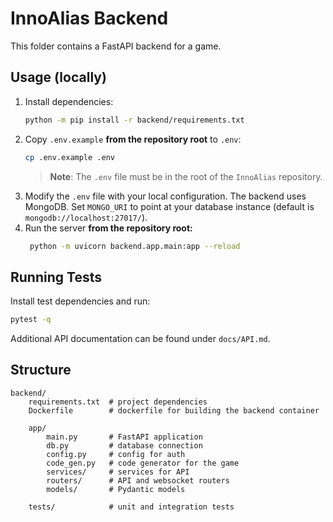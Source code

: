 # InnoAlias Backend

This folder contains a FastAPI backend for a game.


## Usage (locally)
1. Install dependencies:
   ```bash
   python -m pip install -r backend/requirements.txt
   ```
2. Copy `.env.example` **from the repository root** to `.env`:
   ```bash
   cp .env.example .env 
   ```
   > **Note**: The `.env` file must be in the root of the `InnoAlias` repository.
3. Modify the `.env` file with your local configuration.
   The backend uses MongoDB. Set `MONGO_URI` to point at your database instance
   (default is `mongodb://localhost:27017/`).
4. Run the server **from the repository root:**
   ```bash
    python -m uvicorn backend.app.main:app --reload
   ```

## Running Tests

Install test dependencies and run:

```bash
pytest -q
```

Additional API documentation can be found under `docs/API.md`.


## Structure

```
backend/
    requirements.txt  # project dependencies
    Dockerfile        # dockerfile for building the backend container
    
    app/
        main.py       # FastAPI application
        db.py         # database connection
        config.py     # config for auth
        code_gen.py   # code generator for the game
        services/     # services for API
        routers/      # API and websocket routers
        models/       # Pydantic models

    tests/            # unit and integration tests
```
